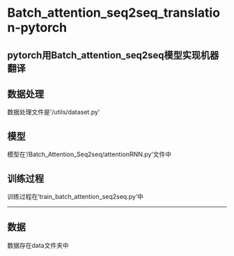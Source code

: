 Batch_attention_seq2seq_translation-pytorch
======
pytorch用Batch_attention_seq2seq模型实现机器翻译<br>
---------
数据处理
------
数据处理文件是'/utils/dataset.py'
    
模型
--------
模型在‘/Batch_Attention_Seq2seq/attentionRNN.py’文件中

训练过程
--------
训练过程在‘train_batch_attention_seq2seq.py’中<br>

-------------------
数据
--------
数据存在data文件夹中
